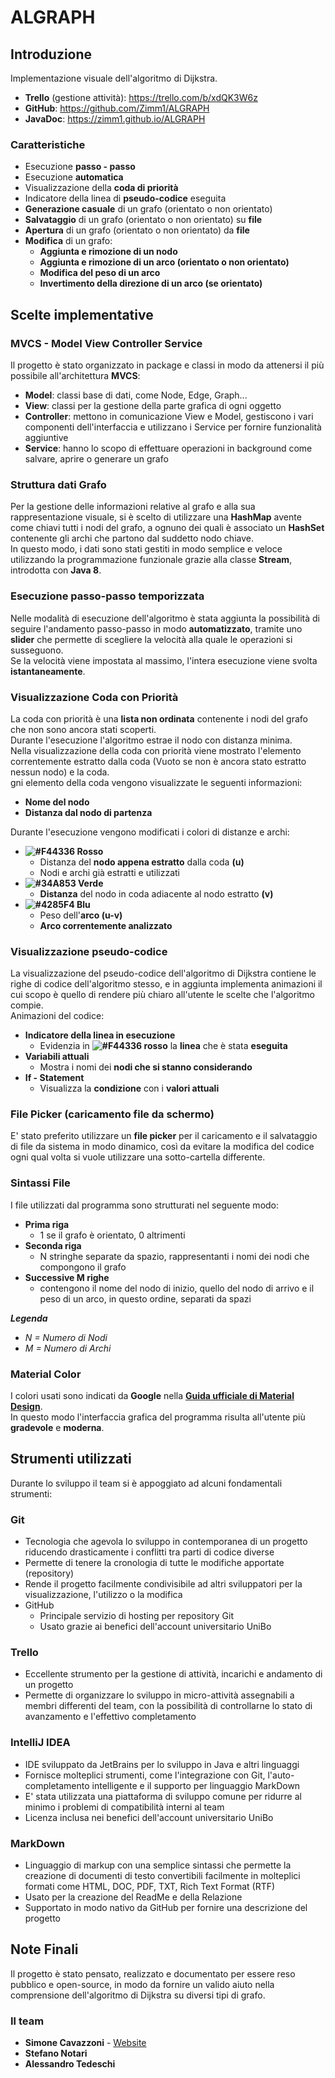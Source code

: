 # ALGRAPH

## Introduzione

Implementazione visuale dell'algoritmo di Dijkstra.

* <b>Trello</b> (gestione attività): https://trello.com/b/xdQK3W6z
* <b>GitHub</b>: https://github.com/Zimm1/ALGRAPH
* <b>JavaDoc</b>: https://zimm1.github.io/ALGRAPH

### Caratteristiche

* Esecuzione <b>passo - passo</b>
* Esecuzione <b>automatica</b>
* Visualizzazione della <b>coda di priorità</b>
* Indicatore della linea di <b>pseudo-codice</b> eseguita
* <b>Generazione casuale</b> di un grafo (orientato o non orientato)
* <b>Salvataggio</b> di un grafo (orientato o non orientato) su <b>file</b>
* <b>Apertura</b> di un grafo (orientato o non orientato) da <b>file</b>
* <b>Modifica</b> di un grafo:
    * <b>Aggiunta e rimozione di un nodo</b>
    * <b>Aggiunta e rimozione di un arco (orientato o non orientato)</b>
    * <b>Modifica del peso di un arco</b>
    * <b>Invertimento della direzione di un arco (se orientato)</b>

## Scelte implementative

### MVCS - Model View Controller Service
Il progetto è stato organizzato in package e classi in modo da attenersi il più possibile all'architettura <b>MVCS</b>:<br>
* <b>Model</b>: classi base di dati, come Node, Edge, Graph...<br>
* <b>View</b>: classi per la gestione della parte grafica di ogni oggetto
* <b>Controller</b>: mettono in comunicazione View e Model, gestiscono i vari componenti dell'interfaccia
e utilizzano i Service per fornire funzionalità aggiuntive
* <b>Service</b>: hanno lo scopo di effettuare operazioni in background come salvare, aprire o generare un grafo

### Struttura dati Grafo
Per la gestione delle informazioni relative al grafo e alla sua rappresentazione visuale,
si è scelto di utilizzare una <b>HashMap</b> avente come chiavi tutti i nodi del grafo,
a ognuno dei quali è associato un <b>HashSet</b> contenente gli archi che partono dal suddetto nodo chiave.<br>
In questo modo, i dati sono stati gestiti in modo semplice e veloce utilizzando la programmazione funzionale
grazie alla classe <b>Stream</b>, introdotta con <b>Java 8</b>.

### Esecuzione passo-passo temporizzata
Nelle modalità di esecuzione dell'algoritmo è stata aggiunta la possibilità di seguire l'andamento
passo-passo in modo <b>automatizzato</b>, tramite uno <b>slider</b> che permette di scegliere la velocità alla quale
le operazioni si susseguono.<br>
Se la velocità viene impostata al massimo, l'intera esecuzione viene svolta <b>istantaneamente</b>.

### Visualizzazione Coda con Priorità

La coda con priorità è una <b>lista non ordinata</b> contenente i nodi del grafo che non sono ancora stati scoperti.<br>
Durante l'esecuzione l'algoritmo estrae il nodo con distanza minima.<br>
Nella visualizzazione della coda con priorità viene mostrato l'elemento correntemente estratto dalla coda 
(Vuoto se non è ancora stato estratto nessun nodo) e la coda.<br>
gni elemento della coda vengono visualizzate le seguenti informazioni:
* <b>Nome del nodo</b>
* <b>Distanza dal nodo di partenza</b>

Durante l'esecuzione vengono modificati i colori di distanze e archi:

* <b>![#F44336](https://placehold.it/15/F44336/000000?text=+) Rosso</b>
    * Distanza del <b>nodo appena estratto</b> dalla coda <b>(u)</b>
    * Nodi e archi già estratti e utilizzati
* <b>![#34A853](https://placehold.it/15/34A853/000000?text=+) Verde</b>
    * <b>Distanza</b> del nodo in coda adiacente al nodo estratto <b>(v)</b>
* <b>![#4285F4](https://placehold.it/15/4285F4/000000?text=+) Blu</b>
    * Peso dell'<b>arco (u-v)</b>
    * <b>Arco correntemente analizzato</b>

### Visualizzazione pseudo-codice

La visualizzazione del pseudo-codice dell'algoritmo di Dijkstra contiene le righe di codice dell'algoritmo stesso, e in aggiunta
implementa animazioni il cui scopo è quello di rendere più chiaro all'utente le scelte che l'algoritmo compie.<br>
Animazioni del codice:
* <b>Indicatore della linea in esecuzione</b>
    * Evidenzia in <b>![#F44336](https://placehold.it/15/F44336/000000?text=+) rosso</b> la <b>linea</b> che è stata <b>eseguita</b>
* <b>Variabili attuali</b>
    * Mostra i nomi dei <b>nodi che si stanno considerando</b>
* <b>If - Statement</b>
    * Visualizza la <b>condizione</b> con i <b>valori attuali</b>

### File Picker (caricamento file da schermo)
E' stato preferito utilizzare un <b>file picker</b> per il caricamento e il salvataggio di file da sistema in modo dinamico,
così da evitare la modifica del codice ogni qual volta si vuole utilizzare una sotto-cartella differente.

### Sintassi File
I file utilizzati dal programma sono strutturati nel seguente modo:<br>
* <b>Prima riga</b>
    * 1 se il grafo è orientato, 0 altrimenti
* <b>Seconda riga</b>
    * N stringhe separate da spazio, rappresentanti i nomi dei nodi che compongono il grafo
* <b>Successive M righe</b>
    * contengono il nome del nodo di inizio, quello del nodo di arrivo e il peso di un arco, in questo ordine, separati da spazi

<i><b>Legenda</b>
* N = Numero di Nodi
* M = Numero di Archi
</i>

### Material Color
I colori usati sono indicati da <b>Google</b> nella <b>[Guida ufficiale di Material Design](https://material.io/design/color/the-color-system.html#color-usage-palettes)</b>.<br>
In questo modo l'interfaccia grafica del programma risulta all'utente più <b>gradevole</b> e <b>moderna</b>.

## Strumenti utilizzati

Durante lo sviluppo il team si è appoggiato ad alcuni fondamentali strumenti:

### Git
* Tecnologia che agevola lo sviluppo in contemporanea di un progetto riducendo drasticamente i conflitti tra parti di codice diverse
* Permette di tenere la cronologia di tutte le modifiche apportate (repository)
* Rende il progetto facilmente condivisibile ad altri sviluppatori per la visualizzazione, l'utilizzo o la modifica
* GitHub
    * Principale servizio di hosting per repository Git
    * Usato grazie ai benefici dell'account universitario UniBo

### Trello
* Eccellente strumento per la gestione di attività, incarichi e andamento di un progetto
* Permette di organizzare lo sviluppo in micro-attività assegnabili a membri differenti del team, con la possibilità di controllarne lo stato di avanzamento e l'effettivo completamento

### IntelliJ IDEA
* IDE sviluppato da JetBrains per lo sviluppo in Java e altri linguaggi
* Fornisce molteplici strumenti, come l'integrazione con Git, l'auto-completamento intelligente e il supporto per linguaggio MarkDown
* E' stata utilizzata una piattaforma di sviluppo comune per ridurre al minimo i problemi di compatibilità interni al team
* Licenza inclusa nei benefici dell'account universitario UniBo

### MarkDown
* Linguaggio di markup con una semplice sintassi che permette la creazione di documenti di testo convertibili facilmente in molteplici formati come HTML, DOC, PDF, TXT, Rich Text Format (RTF)
* Usato per la creazione del ReadMe e della Relazione
* Supportato in modo nativo da GitHub per fornire una descrizione del progetto

## Note Finali

Il progetto è stato pensato, realizzato e documentato per essere reso pubblico e open-source,
in modo da fornire un valido aiuto nella comprensione dell'algoritmo di Dijkstra su diversi tipi di grafo.

### Il team

* <b>Simone Cavazzoni</b> - [Website](https://simonecavazzoni.com) 
* <b>Stefano Notari</b>
* <b>Alessandro Tedeschi</b>